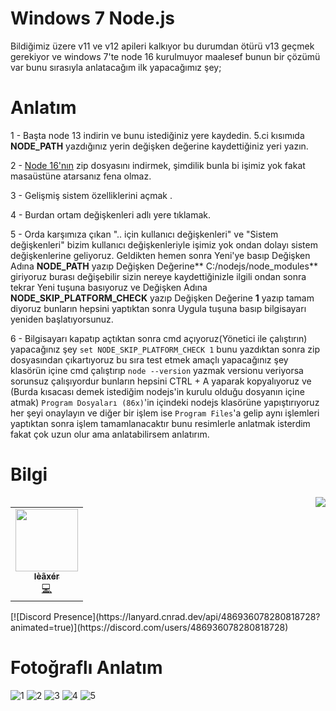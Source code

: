 # Windows 7 Node.js
Bildiğimiz üzere v11 ve v12 apileri kalkıyor bu durumdan ötürü v13 geçmek gerekiyor ve windows 7'te node 16 kurulmuyor maalesef bunun bir çözümü var bunu sırasıyla anlatacağım ilk yapacağımız şey;

# Anlatım

1 - Başta node 13 indirin ve bunu istediğiniz yere kaydedin. 5.ci kısımıda **NODE_PATH** yazdığınız yerin değişken değerine kaydettiğiniz yeri yazın.

2 - [Node 16'nın](https://nodejs.org/dist/v16.14.0/node-v16.14.0-win-x86.zip) zip dosyasını indirmek, şimdilik bunla bi işimiz yok fakat masaüstüne atarsanız fena olmaz. 

3 - Gelişmiş sistem özelliklerini açmak .

4 - Burdan ortam değişkenleri adlı yere tıklamak.

5 - Orda karşımıza çıkan ".. için kullanıcı değişkenleri" ve "Sistem değişkenleri" bizim kullanıcı değişkenleriyle işimiz yok ondan dolayı sistem değişkenlerine geliyoruz. Geldikten hemen sonra Yeni'ye basıp Değişken Adına **NODE_PATH** yazıp Değişken Değerine** C:/nodejs/node_modules** giriyoruz burası değişebilir sizin nereye kaydettiğinizle ilgili ondan sonra tekrar Yeni tuşuna basıyoruz ve Değişken Adına **NODE_SKIP_PLATFORM_CHECK** yazıp Değişken Değerine **1** yazıp tamam diyoruz bunların hepsini yaptıktan sonra Uygula tuşuna basıp bilgisayarı yeniden başlatıyorsunuz.

6 - Bilgisayarı kapatıp açtıktan sonra cmd açıyoruz(Yönetici ile çalıştırın) yapacağınız şey `set NODE_SKIP_PLATFORM_CHECK 1` bunu yazdıktan sonra zip dosyasından çıkartıyoruz bu sıra test etmek amaçlı yapacağınız şey klasörün içine cmd çalıştırıp `node --version` yazmak versionu veriyorsa sorunsuz çalışıyordur bunların hepsini CTRL + A yaparak kopyalıyoruz ve (Burda kısacası demek istediğim nodejs'in kurulu olduğu dosyanın içine atmak) `Program Dosyaları (86x)`'in içindeki nodejs klasörüne yapıştırıyoruz her şeyi onaylayın ve diğer bir işlem ise `Program Files`'a gelip aynı işlemleri yaptıktan sonra işlem tamamlanacaktır bunu resimlerle anlatmak isterdim fakat çok uzun olur ama anlatabilirsem anlatırım.

# Bilgi
<table>
   <a href="[https://discord.com/users/852582281112715284](https://discord.com/users/486936078280818728)">
    <img src="https://lanyard.cnrad.dev/api/486936078280818728?animated=true" align="right" />
  </a>
  <tr>
        <td align="center"><a href="https://github.com/ileaxer"><img src="https://avatars.githubusercontent.com/u/90086777?s=400&u=9b753c3c97e9986c96d9a4b65133c36b98ac9ff2&v=4" width="100px;" alt=""/><br /><sub>          <b>lèãxér</b></sub></a><br /> <a href="https://github.com/ileaxer/node-16-win7" title="Code">💻</a></td>
</table>
[![Discord Presence](https://lanyard.cnrad.dev/api/486936078280818728?animated=true)](https://discord.com/users/486936078280818728)

# Fotoğraflı Anlatım
![1](https://user-images.githubusercontent.com/90086777/160903784-f4c9c1db-459c-44ea-85f6-dceed2f0f201.png)
![2](https://user-images.githubusercontent.com/90086777/160903796-83f4eebf-4f6e-4e36-b696-e6cbf0b93433.png)
![3](https://user-images.githubusercontent.com/90086777/160903805-bb020c3f-9ca2-447d-8953-787125ada6ca.png)
![4](https://user-images.githubusercontent.com/90086777/160903956-3618edac-2d56-4e8b-bb2f-955919013a40.png)
![5](https://user-images.githubusercontent.com/90086777/160903843-be9f3b46-ee93-42f1-aa16-aa074d10386d.png)
